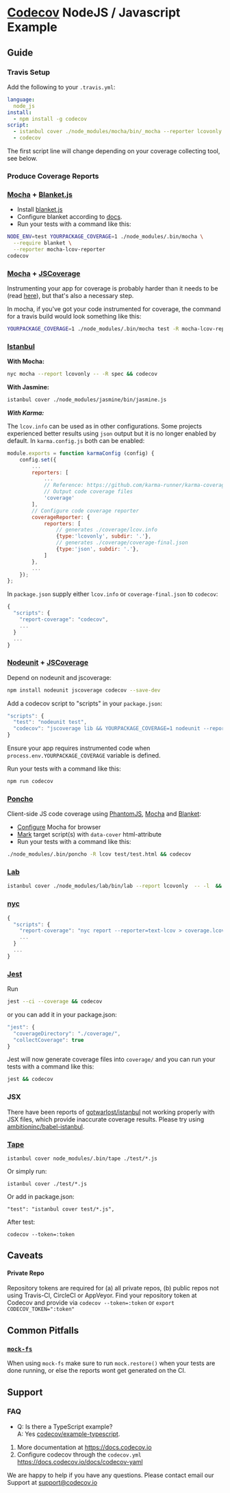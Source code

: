 # [Codecov][0] NodeJS / Javascript Example

## Guide
### Travis Setup

Add the following to your `.travis.yml`:
```yml
language:
  node_js
install:
  - npm install -g codecov
script:
  - istanbul cover ./node_modules/mocha/bin/_mocha --reporter lcovonly -- -R spec
  - codecov
```
The first script line will change depending on your coverage collecting tool, see below.
### Produce Coverage Reports
### [Mocha](http://mochajs.org/) + [Blanket.js](https://github.com/alex-seville/blanket)
- Install [blanket.js](http://blanketjs.org/)
- Configure blanket according to [docs](https://github.com/alex-seville/blanket/blob/master/docs/getting_started_node.md).
- Run your tests with a command like this:

```sh
NODE_ENV=test YOURPACKAGE_COVERAGE=1 ./node_modules/.bin/mocha \
  --require blanket \
  --reporter mocha-lcov-reporter
codecov
```
### [Mocha](http://mochajs.org/) + [JSCoverage](https://github.com/fishbar/jscoverage)

Instrumenting your app for coverage is probably harder than it needs to be (read [here](http://www.seejohncode.com/2012/03/13/setting-up-mocha-jscoverage/)), but that's also a necessary step.

In mocha, if you've got your code instrumented for coverage, the command for a travis build would look something like this:
```sh
YOURPACKAGE_COVERAGE=1 ./node_modules/.bin/mocha test -R mocha-lcov-reporter
```

### [Istanbul](https://istanbul.js.org/)

**With Mocha:**

```sh
nyc mocha --report lcovonly -- -R spec && codecov
```

**With Jasmine:**

```sh
istanbul cover ./node_modules/jasmine/bin/jasmine.js
```

***With Karma:***

The `lcov.info` can be used as in other configurations. Some projects experienced better results using `json` output but it is no longer enabled by default. In `karma.config.js` both can be enabled:

```javascript
module.exports = function karmaConfig (config) {
    config.set({
        ...
        reporters: [
            ...
            // Reference: https://github.com/karma-runner/karma-coverage
            // Output code coverage files
            'coverage'
        ],
        // Configure code coverage reporter
        coverageReporter: {
            reporters: [
                // generates ./coverage/lcov.info
                {type:'lcovonly', subdir: '.'},
                // generates ./coverage/coverage-final.json
                {type:'json', subdir: '.'},
            ]
        },
        ...
    });
};
```

In `package.json` supply either `lcov.info` or `coverage-final.json` to `codecov`:

```javascript
{
  "scripts": {
    "report-coverage": "codecov",
    ...
  }
  ...
}
```

### [Nodeunit](https://github.com/caolan/nodeunit) + [JSCoverage](https://github.com/fishbar/jscoverage)

Depend on nodeunit and jscoverage:

```sh
npm install nodeunit jscoverage codecov --save-dev
```

Add a codecov script to "scripts" in your `package.json`:

```javascript
"scripts": {
  "test": "nodeunit test",
  "codecov": "jscoverage lib && YOURPACKAGE_COVERAGE=1 nodeunit --reporter=lcov test && codecov"
}
```

Ensure your app requires instrumented code when `process.env.YOURPACKAGE_COVERAGE` variable is defined.

Run your tests with a command like this:

```sh
npm run codecov
```

### [Poncho](https://github.com/deepsweet/poncho)
Client-side JS code coverage using [PhantomJS](https://github.com/ariya/phantomjs), [Mocha](http://mochajs.org/) and [Blanket](https://github.com/alex-seville/blanket):
- [Configure](http://mochajs.org/#running-mocha-in-the-browser) Mocha for browser
- [Mark](https://github.com/deepsweet/poncho#usage) target script(s) with `data-cover` html-attribute
- Run your tests with a command like this:

```sh
./node_modules/.bin/poncho -R lcov test/test.html && codecov
```

### [Lab](https://github.com/hapijs/lab)
```sh
istanbul cover ./node_modules/lab/bin/lab --report lcovonly  -- -l  && codecov
```

### [nyc](https://github.com/bcoe/nyc)
```javascript
{
  "scripts": {
    "report-coverage": "nyc report --reporter=text-lcov > coverage.lcov && codecov",
    ...
  }
  ...
}
```

### [Jest](https://facebook.github.io/jest/)
Run
```sh
jest --ci --coverage && codecov
```

or you can add it in your package.json:
```javascript
"jest": {
  "coverageDirectory": "./coverage/",
  "collectCoverage": true
}
```
Jest will now generate coverage files into `coverage/` and you can run your tests with a command like this:
```sh
jest && codecov
```

### JSX
There have been reports of [gotwarlost/istanbul](https://github.com/gotwarlost/istanbul) not working properly with JSX files, which provide inaccurate coverage results. Please try using [ambitioninc/babel-istanbul](https://github.com/ambitioninc/babel-istanbul).

### [Tape](https://github.com/substack/tape)

```
istanbul cover node_modules/.bin/tape ./test/*.js
```

Or simply run:

```
istanbul cover ./test/*.js
```

Or add in package.json:

```
"test": "istanbul cover test/*.js",
```

After test:

```
codecov --token=:token
```

## Caveats
#### Private Repo
Repository tokens are required for (a) all private repos, (b) public repos not using Travis-CI, CircleCI or AppVeyor. Find your repository token at Codecov and provide via `codecov --token=:token` or `export CODECOV_TOKEN=":token"`

## Common Pitfalls

### [`mock-fs`](https://github.com/tschaub/mock-fs)
When using `mock-fs` make sure to run `mock.restore()` when your tests are done running, or else the reports wont get generated on the CI.

## Support

### FAQ
- Q: Is there a TypeScript example?<br/>A: Yes [codecov/example-typescript](https://github.com/codecov/example-typescript).

1. More documentation at https://docs.codecov.io
2. Configure codecov through the `codecov.yml`  https://docs.codecov.io/docs/codecov-yaml

[0]: https://codecov.io/

We are happy to help if you have any questions. Please contact email our Support at [support@codecov.io](mailto:support@codecov.io)
